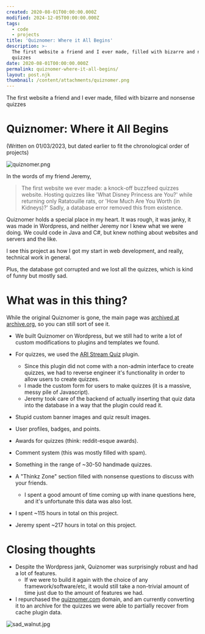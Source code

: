 ```yaml
---
created: 2020-08-01T00:00:00.000Z
modified: 2024-12-05T00:00:00.000Z
tags:
  - code
  - projects
title: 'Quiznomer: Where it All Begins'
description: >-
  The first website a friend and I ever made, filled with bizarre and nonsense
  quizzes
date: 2020-08-01T00:00:00.000Z
permalink: quiznomer-where-it-all-begins/
layout: post.njk
thumbnail: /content/attachments/quiznomer.png
---
```


The first website a friend and I ever made, filled with bizarre and nonsense quizzes

# Quiznomer: Where it All Begins

(Written on 01/03/2023, but dated earlier to fit the chronological order of projects)

![quiznomer.png](/content/attachments/quiznomer.png)

In the words of my friend Jeremy,

> The first website we ever made: a knock-off buzzfeed quizzes website. Hosting quizzes like 'What Disney Princess are You?' while returning only Ratatouille rats, or 'How Much Are You Worth (in Kidneys)?' Sadly, a database error removed this from existence.

Quiznomer holds a special place in my heart. It was rough, it was janky, it was made in Wordpress, and neither Jeremy nor I knew what we were doing. We could code in Java and C#, but knew nothing about websites and servers and the like.

I see this project as how I got my start in web development, and really, technical work in general.

Plus, the database got corrupted and we lost all the quizzes, which is kind of funny but mostly sad.

# What was in this thing?

While the original Quiznomer is gone, the main page was [archived at archive.org](https://web.archive.org/web/20210123194034/https://quiznomer.com/), so you can still sort of see it.

- We built Quiznomer on Wordpress, but we still had to write a lot of custom modifications to plugins and templates we found.
- For quizzes, we used the [ARI Stream Quiz](https://wordpress.org/plugins/ari-stream-quiz/) plugin.
    - Since this plugin did not come with a non-admin interface to create quizzes, we had to reverse engineer it's functionality in order to allow users to create quizzes.
    - I made the custom form for users to make quizzes (it is a massive, messy pile of Javascript).
    - Jeremy took care of the backend of actually inserting that quiz data into the database in a way that the plugin could read it.
- Stupid custom banner images and quiz result images.
- User profiles, badges, and points.
- Awards for quizzes (think: reddit-esque awards).
- Comment system (this was mostly filled with spam).
- Something in the range of ~30-50 handmade quizzes.
- A "Thinkz Zone" section filled with nonsense questions to discuss with your friends.
    - I spent a good amount of time coming up with inane questions here, and it's unfortunate this data
        was also lost.

- I spent ~115 hours in total on this project.
- Jeremy spent ~217 hours in total on this project.

# Closing thoughts

- Despite the Wordpress jank, Quiznomer was surprisingly robust and had a lot of features.
    - If we were to build it again with the choice of any framework/software/etc, it would still take a non-trivial amount of time just due to the amount of features we had.
- I repurchased the [quiznomer.com](https://quiznomer.com/) domain, and am currently converting it to an archive for the quizzes we were able to partially recover from cache plugin data.

![sad_walnut.jpg](/content/attachments/sad_walnut.jpg)
